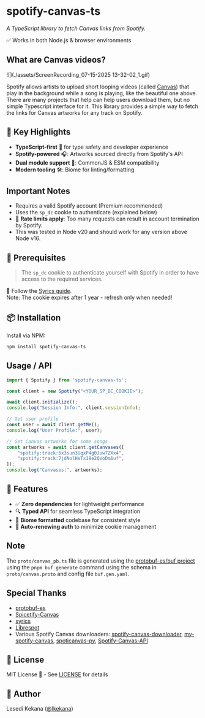 
# spotify-canvas-ts

*A TypeScript library to fetch Canvas links from Spotify.*

✅ Works in both Node.js & browser environments  

## What are Canvas videos?
![](./assets/ScreenRecording_07-15-2025 13-32-02_1.gif)

Spotify allows artists to upload short looping videos (called [Canvas](https://artists.spotify.com/canvas)) that play in the background while a song is playing, like the beautiful one above.
There are many projects that help can help users download them, but no simple Typescript interface for it. This library provides a simple way to fetch the links for Canvas artworks for any track on Spotify.

## 📌 Key Highlights
- **TypeScript-first** 🧱 for type safety and developer experience  
- **Spotify-powered** 🎧: Artworks sourced directly from Spotify's API  
- **Dual module support** 🔌: CommonJS & ESM compatibility  
- **Modern tooling** 🛠️: Biome for linting/formatting  


## Important Notes
- Requires a valid Spotify account (Premium recommended)  
- Uses the `sp_dc` cookie to authenticate (explained below) 
- 🚨 **Rate limits apply**: Too many requests can result in account termination by Spotify.
- This was tested in Node v20 and should work for any version above Node v16.


## 🧩 Prerequisites
> The `sp_dc` cookie to authenticate yourself with Spotify in order to have access to the required services.

📘 Follow the [Syrics guide](https://github.com/akashrchandran/syrics/wiki/Finding-sp_dc).  
Note: The cookie expires after 1 year - refresh only when needed!  


## 📦 Installation
Install via NPM:  
```bash
npm install spotify-canvas-ts
```


## Usage / API

```typescript
import { Spotify } from 'spotify-canvas-ts';

const client = new Spotify("<YOUR_SP_DC_COOKIE>");

await client.initialize();
console.log("Session Info:", client.sessionInfo);

// Get user profile
const user = await client.getMe();
console.log("User Profile:", user);

// Get Canvas artworks for some songs
const artworks = await client.getCanvases([
	"spotify:track:6x3sun3UqxP4g0Juw7ZXx4",
	"spotify:track:7jdNolHsTx18e2QVoDm1uf",
]);
console.log("Canvases:", artworks);
```

## 🌟 Features
- ✅ **Zero dependencies** for lightweight performance  
- 🔍 **Typed API** for seamless TypeScript integration  
- 🧹 **Biome formatted** codebase for consistent style  
- 🔄 **Auto-renewing auth** to minimize cookie management

## Note
The `proto/canvas_pb.ts` file is generated using the  [protobuf-es/buf project](https://github.com/bufbuild/protobuf-es) using the `pnpm buf generate` command using the schema in `proto/canvas.proto` and config file `buf.gen.yaml`.

## Special Thanks
- [protobuf-es](https://github.com/bufbuild/protobuf-es)
- [Spicetify-Canvas](https://github.com/itsmeow/Spicetify-Canvas)
- [syrics](https://github.com/akashrchandran/syrics)
- [Librespot](https://github.com/librespot-org)
- Various Spotify Canvas downloaders: [spotify-canvas-downloader](https://github.com/Delitefully/spotify-canvas-downloader), [my-spotify-canvas](https://github.com/bartleyg/my-spotify-canvas), [spoticanvas-py](https://github.com/Brianmartinezsebas/spoticanvas-py), [Spotify-Canvas-API](https://github.com/Paxsenix0/Spotify-Canvas-API)

## 📜 License  
MIT License 📄 - See [LICENSE](https://github.com/lkekana/spotify-canvas-ts/blob/main/LICENSE) for details  


## 👤 Author  
Lesedi Kekana ([@lkekana](https://github.com/lkekana))

